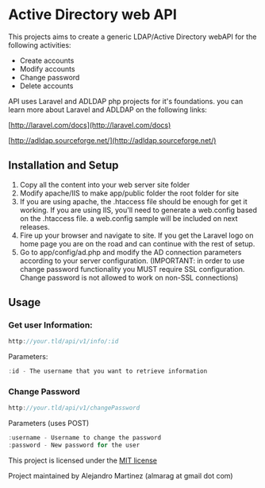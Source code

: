 # Active Directory web API 

This projects aims to create a generic LDAP/Active Directory webAPI for the following activities:

- Create accounts
- Modify accounts
- Change password
- Delete accounts

API uses Laravel and ADLDAP php projects for it's foundations. you can learn more about Laravel and ADLDAP on the following links:

[http://laravel.com/docs](http://laravel.com/docs)

[http://adldap.sourceforge.net/](http://adldap.sourceforge.net/)

## Installation and Setup

1. Copy all the content into your web server site folder
2. Modify apache/IIS to make app/public folder the root folder for site
3. If you are using apache, the .htaccess file should be enough for get it working. If you are using IIS, you'll need to generate a web.config based on the .htaccess file. a web.config sample will be included on next releases.
4. Fire up your browser and navigate to site. If you get the Laravel logo on home page you are on the road and can continue with the rest of setup.
5. Go to app/config/ad.php and modify the AD connection parameters according to your server configuration. (IMPORTANT: in order to use change password functionality you MUST require SSL configuration. Change password is not allowed to work on non-SSL connections)

## Usage 

### Get user Information:

```javascript
http://your.tld/api/v1/info/:id
```

Parameters:

```javascript
:id - The username that you want to retrieve information
```

### Change Password
```javascript
http://your.tld/api/v1/changePassword
```

Parameters (uses POST)
```javascript
:username - Username to change the password
:password - New password for the user
```


This project is licensed under the [MIT license](http://opensource.org/licenses/MIT)

Project maintained by Alejandro Martinez (almarag at gmail dot com)